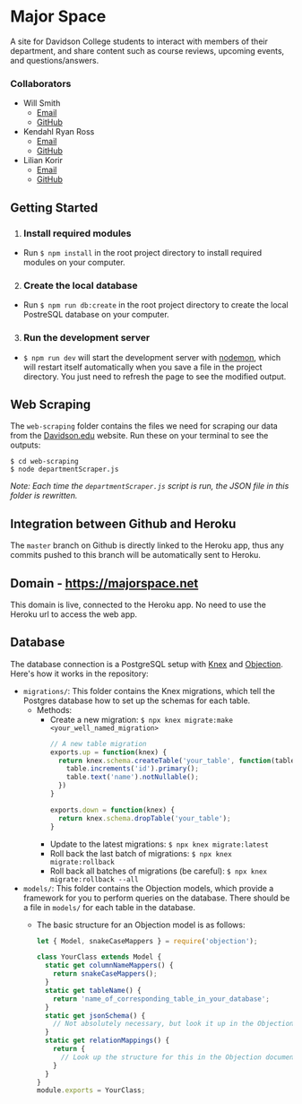 # Major Space
A site for Davidson College students to interact with members of their department, and share content such as course reviews, upcoming events, and questions/answers.

### Collaborators
- Will Smith
  - [Email](mailto:wismith@davidson.edu)
  - [GitHub](https://github.com/wismith)
- Kendahl Ryan Ross
  - [Email](mailto:keross@davidson.edu)
  - [GitHub](https://github.com/kross00)
- Lilian Korir
  - [Email](mailto:likorir@davidson.edu)
  - [GitHub](https://github.com/LilianKorir)


## Getting Started
1. ### Install required modules
  - Run ```$ npm install``` in the root project directory to install required modules on your computer.

2. ### Create the local database
  - Run ```$ npm run db:create``` in the root project directory to create the local PostreSQL database on your computer.

3. ### Run the development server
  - ```$ npm run dev``` will start the development server with [nodemon](https://www.npmjs.com/package/nodemon), which will restart itself automatically when you save a file in the project directory.  You just need to refresh the page to see the modified output.

## Web Scraping
The ```web-scraping``` folder contains the files we need for scraping our data from the [Davidson.edu](https://davidson.edu) website. Run these on your terminal to see the outputs:

    $ cd web-scraping
    $ node departmentScraper.js

*Note: Each time the ```departmentScraper.js``` script is run, the JSON file in this folder is rewritten.*


## Integration between Github and Heroku
The `master` branch on Github is directly linked to the Heroku app, thus any commits pushed to this branch will be automatically sent to Heroku.

## Domain - https://majorspace.net
This domain is live, connected to the Heroku app.  No need to use the Heroku url to access the web app.

## Database
The database connection is a PostgreSQL setup with [Knex](http://knexjs.org/) and [Objection](https://vincit.github.io/objection.js/guide/getting-started.html).  Here's how it works in the repository:
- `migrations/`: This folder contains the Knex migrations, which tell the Postgres database how to set up the schemas for each table.
  - Methods:
    - Create a new migration: `$ npx knex migrate:make <your_well_named_migration>`
        ```javascript
        // A new table migration
        exports.up = function(knex) {
          return knex.schema.createTable('your_table', function(table) {
            table.increments('id').primary();
            table.text('name').notNullable();
          })
        }

        exports.down = function(knex) {
          return knex.schema.dropTable('your_table');
        }
        ```
    - Update to the latest migrations: `$ npx knex migrate:latest`
    - Roll back the last batch of migrations: `$ npx knex migrate:rollback`
    - Roll back all batches of migrations (be careful): `$ npx knex migrate:rollback --all`
- `models/`: This folder contains the Objection models, which provide a framework for you to perform queries on the database. There should be a file in `models/` for each table in the database.
  - The basic structure for an Objection model is as follows:

      ```javascript
      let { Model, snakeCaseMappers } = require('objection');

      class YourClass extends Model {
        static get columnNameMappers() {
          return snakeCaseMappers();
        }
        static get tableName() {
          return 'name_of_corresponding_table_in_your_database';
        }
        static get jsonSchema() {
          // Not absolutely necessary, but look it up in the Objection documentation
        }
        static get relationMappings() {
          return {
            // Look up the structure for this in the Objection documentation
          }
        }
      }
      module.exports = YourClass;
      ```
